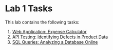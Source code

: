 # Lab 1 Tasks

This lab contains the following tasks:

1. [Web Application: Expense Calculator](01_Task)
2. [API Testing: Identifying Defects in Product Data](02_Task)
3. [SQL Queries: Analyzing a Database Online](03_Task) 